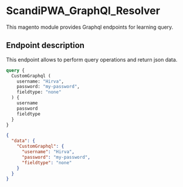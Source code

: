# ScandiPWA_GraphQl_Resolver
This magento module provides Graphql endpoints for learning query.

## Endpoint description
This endpoint allows to perform query operations and return json data.

```graphql
query {
  CustomGraphql (
    username: "Hirva",
    password: "my-password",
    fieldtype: "none"
  ) {
    username
    password
    fieldtype
  }
}
```

```json
{
  "data": {
    "CustomGraphql": {
      "username": "Hirva",
      "password": "my-password",
      "fieldtype": "none"
    }
  }
}
```
